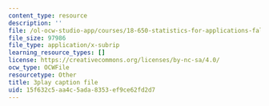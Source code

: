 ```yaml
---
content_type: resource
description: ''
file: /ol-ocw-studio-app/courses/18-650-statistics-for-applications-fall-2016/15f632c5aa4c5ada8353ef9ce62fd2d7_mc1y8m9-hOM.vtt
file_size: 97986
file_type: application/x-subrip
learning_resource_types: []
license: https://creativecommons.org/licenses/by-nc-sa/4.0/
ocw_type: OCWFile
resourcetype: Other
title: 3play caption file
uid: 15f632c5-aa4c-5ada-8353-ef9ce62fd2d7
---
```

